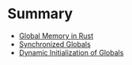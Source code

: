 # Summary

- [Global Memory in Rust](./global.md)
- [Synchronized Globals](./sync.md)
- [Dynamic Initialization of Globals](./dynamic.md)

